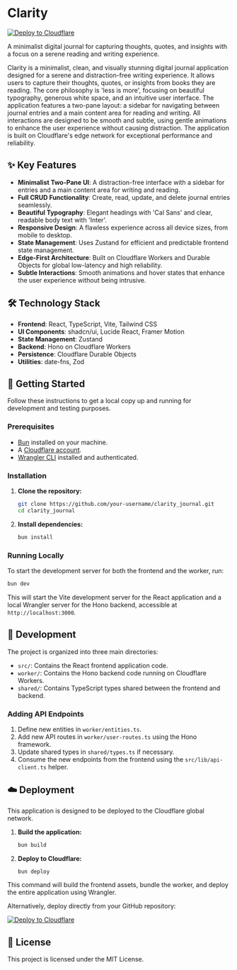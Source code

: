 # Clarity

[![Deploy to Cloudflare](https://deploy.workers.cloudflare.com/button)](https://deploy.workers.cloudflare.com/?url=https://github.com/LoneWolf-Cyber-Stack/Clarity)

A minimalist digital journal for capturing thoughts, quotes, and insights with a focus on a serene reading and writing experience.

Clarity is a minimalist, clean, and visually stunning digital journal application designed for a serene and distraction-free writing experience. It allows users to capture their thoughts, quotes, or insights from books they are reading. The core philosophy is 'less is more', focusing on beautiful typography, generous white space, and an intuitive user interface. The application features a two-pane layout: a sidebar for navigating between journal entries and a main content area for reading and writing. All interactions are designed to be smooth and subtle, using gentle animations to enhance the user experience without causing distraction. The application is built on Cloudflare's edge network for exceptional performance and reliability.

## ✨ Key Features

*   **Minimalist Two-Pane UI**: A distraction-free interface with a sidebar for entries and a main content area for writing and reading.
*   **Full CRUD Functionality**: Create, read, update, and delete journal entries seamlessly.
*   **Beautiful Typography**: Elegant headings with 'Cal Sans' and clear, readable body text with 'Inter'.
*   **Responsive Design**: A flawless experience across all device sizes, from mobile to desktop.
*   **State Management**: Uses Zustand for efficient and predictable frontend state management.
*   **Edge-First Architecture**: Built on Cloudflare Workers and Durable Objects for global low-latency and high reliability.
*   **Subtle Interactions**: Smooth animations and hover states that enhance the user experience without being intrusive.

## 🛠️ Technology Stack

*   **Frontend**: React, TypeScript, Vite, Tailwind CSS
*   **UI Components**: shadcn/ui, Lucide React, Framer Motion
*   **State Management**: Zustand
*   **Backend**: Hono on Cloudflare Workers
*   **Persistence**: Cloudflare Durable Objects
*   **Utilities**: date-fns, Zod

## 🚀 Getting Started

Follow these instructions to get a local copy up and running for development and testing purposes.

### Prerequisites

*   [Bun](https://bun.sh/) installed on your machine.
*   A [Cloudflare account](https://dash.cloudflare.com/sign-up).
*   [Wrangler CLI](https://developers.cloudflare.com/workers/wrangler/install-and-update/) installed and authenticated.

### Installation

1.  **Clone the repository:**
    ```bash
    git clone https://github.com/your-username/clarity_journal.git
    cd clarity_journal
    ```

2.  **Install dependencies:**
    ```bash
    bun install
    ```

### Running Locally

To start the development server for both the frontend and the worker, run:

```bash
bun dev
```

This will start the Vite development server for the React application and a local Wrangler server for the Hono backend, accessible at `http://localhost:3000`.

## 🔧 Development

The project is organized into three main directories:

*   `src/`: Contains the React frontend application code.
*   `worker/`: Contains the Hono backend code running on Cloudflare Workers.
*   `shared/`: Contains TypeScript types shared between the frontend and backend.

### Adding API Endpoints

1.  Define new entities in `worker/entities.ts`.
2.  Add new API routes in `worker/user-routes.ts` using the Hono framework.
3.  Update shared types in `shared/types.ts` if necessary.
4.  Consume the new endpoints from the frontend using the `src/lib/api-client.ts` helper.

## ☁️ Deployment

This application is designed to be deployed to the Cloudflare global network.

1.  **Build the application:**
    ```bash
    bun build
    ```

2.  **Deploy to Cloudflare:**
    ```bash
    bun deploy
    ```

This command will build the frontend assets, bundle the worker, and deploy the entire application using Wrangler.

Alternatively, deploy directly from your GitHub repository:

[![Deploy to Cloudflare](https://deploy.workers.cloudflare.com/button)](https://deploy.workers.cloudflare.com/?url=https://github.com/LoneWolf-Cyber-Stack/Clarity)

## 📄 License

This project is licensed under the MIT License.